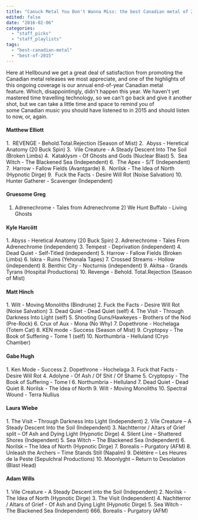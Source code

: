 ```yaml
---
title: "Canuck Metal You Don't Wanna Miss: the best Canadian metal of 2015"
edited: false
date: "2016-02-06"
categories:
  - "staff_picks"
  - "staff_playlists"
tags:
  - "best-canadian-metal"
  - "best-of-2015"
---
```


Here at Hellbound we get a great deal of satisfaction from promoting the Canadian metal releases we most appreciate, and one of the highlights of this ongoing coverage is our annual end-of-year Canadian metal feature. Which, disappointingly, didn't happen this year. We haven't yet mastered time travelling technology, so we can't go back and give it another shot, but we can take a little time and space to remind you of some Canadian music you should have listened to in 2015 and should listen to now, or, again.

#### Matthew Elliott

1\.  REVENGE - Behold.Total.Rejection (Season of Mist) 2.  Abyss - Heretical Anatomy (20 Buck Spin) 3.  Vile Creature - A Steady Descent Into The Soil (Broken Limbs) 4.  Kataklysm - Of Ghosts and Gods (Nuclear Blast) 5.  Sea Witch - The Blackened Sea (Independent) 6.  The Apex - S/T (Independent) 7.  Harrow - Fallow Fields (Avantgarde) 8.  Norilsk - The Idea of North (Hypnotic Dirge) 9.  Fuck the Facts - Desire Will Rot (Noise Salvation) 10. Hunter Gatherer - Scavenger (Independent)

#### Gruesome Greg

1) Adrenechrome - Tales from Adrenechrome 2) We Hunt Buffalo - Living Ghosts

#### Kyle Harcött

1\. Abyss - Heretical Anatomy (20 Buck Spin) 2. Adrenechrome - Tales From Adrenechrome (independent) 3. Tempest - Deprivation (independent) 4. Dead Quiet - Self-Titled (independent) 5. Harrow - Fallow Fields (Broken Limbs) 6. Iskra - Ruins (Yehonala Tapes) 7. Crossed Streams - Hollow (independent) 8. Benthic City - Nocturnis (independent) 9. Akitsa - Grands Tyrans (Hospital Productions) 10. Revenge - Behold. Total.Rejection (Season of Mist)

#### Matt Hinch

1\. Wilt - Moving Monoliths (Bindrune) 2. Fuck the Facts - Desire Will Rot (Noise Salvation) 3. Dead Quiet - Dead Quiet (self) 4. The Visit - Through Darkness Into Light (self) 5. Shooting Guns/Hawkeyes - Brothers of the Nod (Pre-Rock) 6. Crux of Aux - Mona (No Why) 7. Dopethrone - Hochelaga (Totem Cat) 8. KEN mode - Success (Season of Mist) 9. Cryptopsy - The Book of Suffering - Tome 1 (self) 10. Northumbria - Helluland (Cryo Chamber)

#### Gabe Hugh

1\. Ken Mode - Success 2. Dopethrone - Hochelaga 3. Fuck that Facts - Desire Will Rot 4. Adolyne - Of Ash / Of Shit / Of Shame 5. Cryptopsy - The Book of Suffering - Tome I 6. Northumbria - Helluland 7. Dead Quiet - Dead Quiet 8. Norilsk - The Idea of North 9. Wilt - Moving Monoliths 10. Spectral Wound - Terra Nullius

#### Laura Wiebe

1\. The Visit – Through Darkness Into Light (Independent) 2. Vile Creature – A Steady Descent Into the Soil (Independent) 3. Nachtterror / Altars of Grief split – Of Ash and Dying Light (Hypnotic Dirge) 4. Silent Line – Shattered Shores (Independent) 5. Sea Witch – The Blackened Sea (Independent) 6. Norilsk – The Idea of North (Hypnotic Dirge) 7. Borealis – Purgatory (AFM) 8. Unleash the Archers – Time Stands Still (Napalm) 9. Délétère – Les Heures de la Peste (Sepulchral Productions) 10. Moonlyght – Return to Desolation (Blast Head)

#### Adam Wills

1\. Vile Creature - A Steady Descent into the Soil (Independent) 2. Norilsk - The Idea of North (Hypnotic Dirge) 3. The Visit (Independent) 4. Nachtterror / Altars of Grief - Of Ash and Dying Light (Hypnotic Dirge) 5. Sea Witch - The Blackened Sea (Independent) 666. Borealis - Purgatory (AFM)

